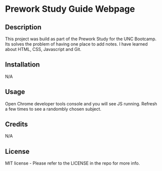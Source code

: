 # Prework Study Guide Webpage

## Description

This project was build as part of the Prework Study for the UNC Bootcamp. Its solves the problem of having one place to add notes. I have learned about HTML, CSS, Javascript and Git.

## Installation

N/A

## Usage

Open Chrome developer tools console and you will see JS running. Refresh a few times to see a randombly chosen subject.

## Credits

N/A

## License

MIT license - Please refer to the LICENSE in the repo for more info.